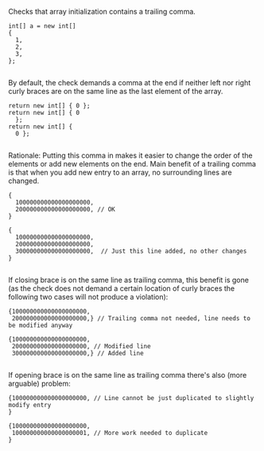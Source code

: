 Checks that array initialization contains a trailing comma.

``` 
int[] a = new int[]
{
  1,
  2,
  3,
};
        
```

By default, the check demands a comma at the end if neither left nor
right curly braces are on the same line as the last element of the
array.

``` 
return new int[] { 0 };
return new int[] { 0
  };
return new int[] {
  0 };
        
```

Rationale: Putting this comma in makes it easier to change the order of
the elements or add new elements on the end. Main benefit of a trailing
comma is that when you add new entry to an array, no surrounding lines
are changed.

``` 
{
  100000000000000000000,
  200000000000000000000, // OK
}

{
  100000000000000000000,
  200000000000000000000,
  300000000000000000000,  // Just this line added, no other changes
}
        
```

If closing brace is on the same line as trailing comma, this benefit is
gone (as the check does not demand a certain location of curly braces
the following two cases will not produce a violation):

``` 
{100000000000000000000,
 200000000000000000000,} // Trailing comma not needed, line needs to be modified anyway

{100000000000000000000,
 200000000000000000000, // Modified line
 300000000000000000000,} // Added line
        
```

If opening brace is on the same line as trailing comma there's also
(more arguable) problem:

``` 
{100000000000000000000, // Line cannot be just duplicated to slightly modify entry
}

{100000000000000000000,
 100000000000000000001, // More work needed to duplicate
}
        
```
